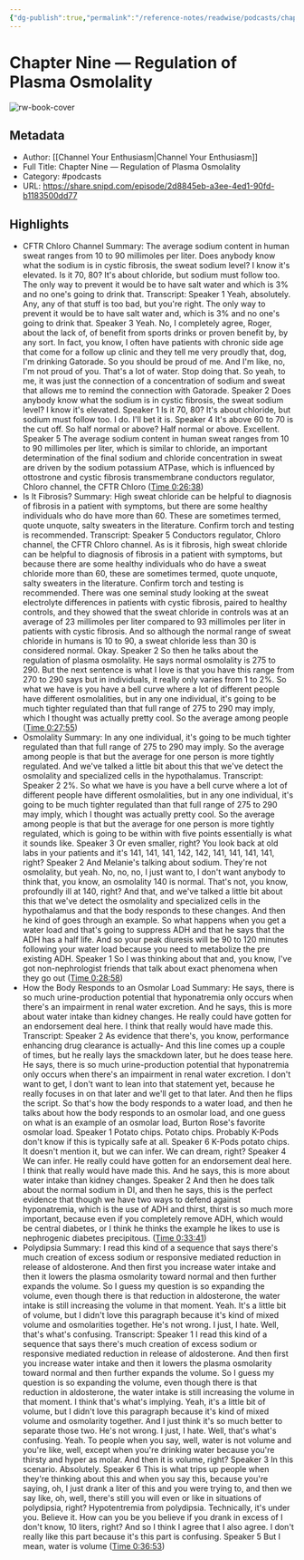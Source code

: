 ```yaml
---
{"dg-publish":true,"permalink":"/reference-notes/readwise/podcasts/chapter-nine-regulation-of-plasma-osmolality/"}
---
```


# Chapter Nine —  Regulation of Plasma Osmolality

![rw-book-cover](https://readwise-assets.s3.amazonaws.com/static/images/article0.00998d930354.png)

## Metadata
- Author: [[Channel Your Enthusiasm\|Channel Your Enthusiasm]]
- Full Title: Chapter Nine —  Regulation of Plasma Osmolality
- Category: #podcasts
- URL: https://share.snipd.com/episode/2d8845eb-a3ee-4ed1-90fd-b1183500dd77

## Highlights
- CFTR Chloro Channel
  Summary:
  The average sodium content in human sweat ranges from 10 to 90 millimoles per liter. Does anybody know what the sodium is in cystic fibrosis, the sweat sodium level? I know it's elevated. Is it 70, 80? It's about chloride, but sodium must follow too. The only way to prevent it would be to have salt water and which is 3% and no one's going to drink that.
  Transcript:
  Speaker 1
  Yeah, absolutely. Any, any of that stuff is too bad, but you're right. The only way to prevent it would be to have salt water and, which is 3% and no one's going to drink that.
  Speaker 3
  Yeah. No, I completely agree, Roger, about the lack of, of benefit from sports drinks or proven benefit by, by any sort. In fact, you know, I often have patients with chronic side age that come for a follow up clinic and they tell me very proudly that, dog, I'm drinking Gatorade. So you should be proud of me. And I'm like, no, I'm not proud of you. That's a lot of water. Stop doing that. So yeah, to me, it was just the connection of a concentration of sodium and sweat that allows me to remind the connection with Gatorade.
  Speaker 2
  Does anybody know what the sodium is in cystic fibrosis, the sweat sodium level? I know it's elevated.
  Speaker 1
  Is it 70, 80? It's about chloride, but sodium must follow too. I do. I'll bet it is.
  Speaker 4
  It's above 60 to 70 is the cut off. So half normal or above? Half normal or above. Excellent.
  Speaker 5
  The average sodium content in human sweat ranges from 10 to 90 millimoles per liter, which is similar to chloride, an important determination of the final sodium and chloride concentration in sweat are driven by the sodium potassium ATPase, which is influenced by ottostrone and cystic fibrosis transmembrane conductors regulator, Chloro channel, the CFTR Chloro ([Time 0:26:38](https://share.snipd.com/snip/2f135f16-2c33-4207-8b2b-c5bc4dd16122))
- Is It Fibrosis?
  Summary:
  High sweat chloride can be helpful to diagnosis of fibrosis in a patient with symptoms, but there are some healthy individuals who do have more than 60. These are sometimes termed, quote unquote, salty sweaters in the literature. Confirm torch and testing is recommended.
  Transcript:
  Speaker 5
  Conductors regulator, Chloro channel, the CFTR Chloro channel. As is it fibrosis, high sweat chloride can be helpful to diagnosis of fibrosis in a patient with symptoms, but because there are some healthy individuals who do have a sweat chloride more than 60, these are sometimes termed, quote unquote, salty sweaters in the literature. Confirm torch and testing is recommended. There was one seminal study looking at the sweat electrolyte differences in patients with cystic fibrosis, paired to healthy controls, and they showed that the sweat chloride in controls was at an average of 23 millimoles per liter compared to 93 millimoles per liter in patients with cystic fibrosis. And so although the normal range of sweat chloride in humans is 10 to 90, a sweat chloride less than 30 is considered normal. Okay.
  Speaker 2
  So then he talks about the regulation of plasma osmolality. He says normal osmolality is 275 to 290. But the next sentence is what I love is that you have this range from 270 to 290 says but in individuals, it really only varies from 1 to 2%. So what we have is you have a bell curve where a lot of different people have different osmolalities, but in any one individual, it's going to be much tighter regulated than that full range of 275 to 290 may imply, which I thought was actually pretty cool. So the average among people ([Time 0:27:55](https://share.snipd.com/snip/7e238e18-135f-4592-9155-b7ccec9caede))
- Osmolality
  Summary:
  In any one individual, it's going to be much tighter regulated than that full range of 275 to 290 may imply. So the average among people is that but the average for one person is more tightly regulated. And we've talked a little bit about this that we've detect the osmolality and specialized cells in the hypothalamus.
  Transcript:
  Speaker 2
  2%. So what we have is you have a bell curve where a lot of different people have different osmolalities, but in any one individual, it's going to be much tighter regulated than that full range of 275 to 290 may imply, which I thought was actually pretty cool. So the average among people is that but the average for one person is more tightly regulated, which is going to be within with five points essentially is what it sounds like.
  Speaker 3
  Or even smaller, right? You look back at old labs in your patients and it's 141, 141, 141, 142, 142, 141, 141, 141, 141, right?
  Speaker 2
  And Melanie's talking about sodium. They're not osmolality, but yeah. No, no, no, I just want to, I don't want anybody to think that, you know, an osmolality 140 is normal. That's not, you know, profoundly ill at 140, right? And that, and we've talked a little bit about this that we've detect the osmolality and specialized cells in the hypothalamus and that the body responds to these changes. And then he kind of goes through an example. So what happens when you get a water load and that's going to suppress ADH and that he says that the ADH has a half life. And so your peak diuresis will be 90 to 120 minutes following your water load because you need to metabolize the pre existing ADH.
  Speaker 1
  So I was thinking about that and, you know, I've got non-nephrologist friends that talk about exact phenomena when they go out ([Time 0:28:58](https://share.snipd.com/snip/a4a53a01-1cb9-4ee0-86a8-d32daa859500))
- How the Body Responds to an Osmolar Load
  Summary:
  He says, there is so much urine-production potential that hyponatremia only occurs when there's an impairment in renal water excretion. And he says, this is more about water intake than kidney changes. He really could have gotten for an endorsement deal here. I think that really would have made this.
  Transcript:
  Speaker 2
  As evidence that there's, you know, performance enhancing drug clearance is actually- And this line comes up a couple of times, but he really lays the smackdown later, but he does tease here. He says, there is so much urine-production potential that hyponatremia only occurs when there's an impairment in renal water excretion. I don't want to get, I don't want to lean into that statement yet, because he really focuses in on that later and we'll get to that later. And then he flips the script. So that's how the body responds to a water load, and then he talks about how the body responds to an osmolar load, and one guess on what is an example of an osmolar load, Burton Rose's favorite osmolar load.
  Speaker 1
  Potato chips. Potato chips. Probably K-Pods don't know if this is typically safe at all.
  Speaker 6
  K-Pods potato chips. It doesn't mention it, but we can infer. We can dream, right?
  Speaker 4
  We can infer. He really could have gotten for an endorsement deal here. I think that really would have made this. And he says, this is more about water intake than kidney changes.
  Speaker 2
  And then he does talk about the normal sodium in DI, and then he says, this is the perfect evidence that though we have two ways to defend against hyponatremia, which is the use of ADH and thirst, thirst is so much more important, because even if you completely remove ADH, which would be central diabetes, or I think he thinks the example he likes to use is nephrogenic diabetes precipitous. ([Time 0:33:41](https://share.snipd.com/snip/35a2deac-e76d-42ad-9b39-96dc3f9dcebe))
- Polydipsia
  Summary:
  I read this kind of a sequence that says there's much creation of excess sodium or responsive mediated reduction in release of aldosterone. And then first you increase water intake and then it lowers the plasma osmolarity toward normal and then further expands the volume. So I guess my question is so expanding the volume, even though there is that reduction in aldosterone, the water intake is still increasing the volume in that moment. Yeah. It's a little bit of volume, but I didn't love this paragraph because it's kind of mixed volume and osmolarities together. He's not wrong. I just, I hate. Well, that's what's confusing.
  Transcript:
  Speaker 1
  I read this kind of a sequence that says there's much creation of excess sodium or responsive mediated reduction in release of aldosterone. And then first you increase water intake and then it lowers the plasma osmolarity toward normal and then further expands the volume. So I guess my question is so expanding the volume, even though there is that reduction in aldosterone, the water intake is still increasing the volume in that moment. I think that's what's implying. Yeah, it's a little bit of volume, but I didn't love this paragraph because it's kind of mixed volume and osmolarity together. And I just think it's so much better to separate those two. He's not wrong. I just, I hate. Well, that's what's confusing. Yeah. To people when you say, well, water is not volume and you're like, well, except when you're drinking water because you're thirsty and hyper as molar. And then it is volume, right?
  Speaker 3
  In this scenario. Absolutely.
  Speaker 6
  This is what trips up people when they're thinking about this and when you say this, because you're saying, oh, I just drank a liter of this and you were trying to, and then we say like, oh, well, there's still you will even or like in situations of polydipsia, right? Hypotentremia from polydipsia. Technically, it's under you. Believe it. How can you be you believe if you drank in excess of I don't know, 10 liters, right? And so I think I agree that I also agree. I don't really like this part because it's this part is confusing.
  Speaker 5
  But I mean, water is volume ([Time 0:36:53](https://share.snipd.com/snip/609bc38c-c741-4889-a0a3-3bff2278de44))
